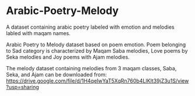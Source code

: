 # Arabic-Poetry-Melody
A dataset containing arabic poetry labeled with emotion and melodies labled with maqam names.

Arabic Poetry to Melody dataset based on poem emotion.
Poem belonging to Sad category is characterized by Maqam Saba melodies, Love poems by Seka melodies and Joy poems with Ajam melodies.



The melody dataset containing melodies from 3 maqam classes, Saba, Seka, and Ajam can be downloaded from:
https://drive.google.com/file/d/1H4qeIwYaT5XqRn760b4LIKlt39jZ3u1S/view?usp=sharing
